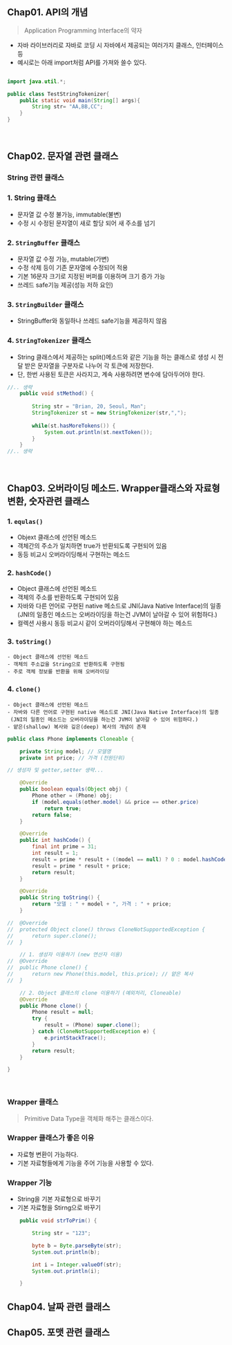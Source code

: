 ## Chap01. API의 개념

> Application Programming Interface의 약자   
   - 자바 라이브러리로 자바로 코딩 시 자바에서 제공되는 여러가지 클래스, 인터페이스 등
   - 예시로는 아래 import처럼 API를 가져와 쓸수 있다.

```java

import java.util.*;

public class TestStringTokenizer{
    public static void main(String[] args){
        String str= "AA,BB,CC";
    }
}

```

<br>


## Chap02. 문자열 관련 클래스

### String 관련 클래스

### 1. String 클래스
   - 문자열 값 수정 불가능, immutable(불변)
   - 수정 시 수정된 문자열이 새로 할당 되어 새 주소를 넘기

### 2. `StringBuffer` 클래스
   - 문자열 값 수정 가능, mutable(가변)
   - 수정 삭제 등이 기존 문자열에 수정되어 적용
   - 기본 16문자 크기로 지정된 버퍼를 이용하며 크기 증가 가능
   - 쓰레드 safe기능 제공(성능 저하 요인)

### 3. `StringBuilder` 클래스
   - StringBuffer와 동일하나 쓰레드 safe기능을 제공하지 않음

### 4. `StringTokenizer` 클래스
   - String 클래스에서 제공하는 split()메소드와 같은 기능을 하는 클래스로 생성 시 전달 받은 문자열을 구분자로 나누어 각 토큰에 저장한다.
   - 단, 한번 사용된 토큰은 사라지고, 계속 사용하려면 변수에 담아두어야 한다.

```java
//.. 생략
	public void stMethod() {
		
		String str = "Brian, 20, Seoul, Man";
		StringTokenizer st = new StringTokenizer(str,",");
		
		while(st.hasMoreTokens()) {
			System.out.println(st.nextToken());
		}		
	}
//.. 생략
```
<br>

## Chap03. 오버라이딩 메소드. Wrapper클래스와 자료형 변환, 숫자관련 클래스

### 1. `equlas()`
   - Objext 클래스에 선언된 메소드
   - 객체간의 주소가 일치하면 true가 반환되도록 구현되어 있음
   - 동등 비교시 오버라이딩해서 구현하는 메소드

### 2. `hashCode()`
   - Object 클래스에 선언된 메소드
   - 객체의 주소를 반환하도록 구현되어 있음
   - 자바와 다른 언어로 구현된 native 메소드로 JNI(Java Native Interface)의 일종      
     (JNI의 일종인 메소드는 오버라이딩을 하는건 JVM이 날아갈 수 있어 위험하다.) 
   - 컬렉션 사용시 동등 비교시 같이 오버라이딩해서 구현해야 하는 메소드

### 3. `toString()`
    - Object 클래스에 선언된 메소드
    - 객체의 주소값을 String으로 반환하도록 구현됨
    - 주로 객체 정보를 반환을 위해 오버라이딩

### 4. `clone()`
    - Object 클래스에 선언된 메소드
    - 자바와 다른 언어로 구현된 native 메소드로 JNI(Java Native Interface)의 일종      
     (JNI의 일종인 메소드는 오버라이딩을 하는건 JVM이 날아갈 수 있어 위험하다.) 
    - 얕은(shallow) 복사와 깊은(deep) 복사의 개념이 존재

```java
public class Phone implements Cloneable {

	private String model; // 모델명
	private int price; // 가격 (천원단위)

// 생성자 및 getter,setter 생략...

	@Override
	public boolean equals(Object obj) {
		Phone other = (Phone) obj;
		if (model.equals(other.model) && price == other.price)
			return true;
		return false;
	}

	@Override
	public int hashCode() {
		final int prime = 31;
		int result = 1;
		result = prime * result + ((model == null) ? 0 : model.hashCode());
		result = prime * result + price;
		return result;
	}

	@Override
	public String toString() {
		return "모델 : " + model + ", 가격 : " + price;
	}

//	@Override
//	protected Object clone() throws CloneNotSupportedException {
//		return super.clone();
//	}

	// 1. 생성자 이용하기 (new 연산자 이용)
//	@Override
//	public Phone clone() {
//		return new Phone(this.model, this.price); // 얕은 복사
//	}

	// 2. Object 클래스의 clone 이용하기 (예외처리, Cloneable)
	@Override
	public Phone clone() {
		Phone result = null;
		try {
			result = (Phone) super.clone();
		} catch (CloneNotSupportedException e) {
			e.printStackTrace();
		}
		return result;
	}

}
```

<br>


### Wrapper 클래스
> Primitive Data Type을 객체화 해주는 클래스이다.

### Wrapper 클래스가 좋은 이유
- 자료형 변환이 가능하다.
- 기본 자료형들에게 기능을 주어 기능을 사용할 수 있다.

### Wrapper 기능
- String을 기본 자료형으로 바꾸기
- 기본 자료형을 Stirng으로 바꾸기

```java
	public void strToPrim() {

		String str = "123";

		byte b = Byte.parseByte(str);
		System.out.println(b);

		int i = Integer.valueOf(str);
		System.out.println(i);

	}

```





## Chap04. 날짜 관련 클래스

## Chap05. 포맷 관련 클래스
